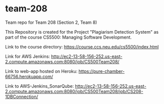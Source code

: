 # team-208
Team repo for Team 208 (Section 2, Team 8)

This Repository is created for the Project "Plagiarism Detection System" as part of the course CS5500: Managing Software Development.

Link to the course directory: https://course.ccs.neu.edu/cs5500/index.html

Link for AWS Jenkins: http://ec2-13-58-156-252.us-east-2.compute.amazonaws.com:8080/job/CS500Team208/

Link to web-app hosted on Heroku: https://pure-chamber-66756.herokuapp.com/

Link to AWS-Jenkins_SonarQube: http://ec2-13-58-156-252.us-east-2.compute.amazonaws.com:8080/job/CS500Team208/job/CS208-1DBConnection/

